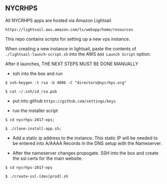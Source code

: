 NYCRHPS
---

All NYCRHPS apps are hosted via Amazon Lightsail

`https://lightsail.aws.amazon.com/ls/webapp/home/resources`

This repo contains scripts for setting up a new vps instance.

When creating a new instance in lightsail, paste the contents of `./lightsail-launch-script.sh` into the AWS `Add Launch Script` option.

After it launches, THE NEXT STEPS MUST BE DONE MANUALLY

- ssh into the box and run

``$ ssh-keygen -t rsa -b 4096 -C "directors@nycrhps.org"``

``$ cat ~/.ssh/id_rsa.pub``

- put into github ``https://github.com/settings/keys``

- run the installer script

``$ cd nycrhps-2017-ops;``

``$ ./clone-install-app.sh;``

- Add a static ip address to the instance.  This static IP will be needed to be entered into A/AAAA Records in the DNS setup with the Nameserver.

- After the nameserver changes propogate.  SSH into the box and create the ssl certs for the main website.

``$ cd nycrhps-2017-ops``

``$ ./create-ssl-[dev|prod].sh``
